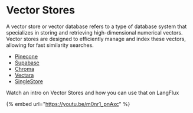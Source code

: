 # Vector Stores

A vector store or vector database refers to a type of database system that specializes in storing and retrieving high-dimensional numerical vectors. Vector stores are designed to efficiently manage and index these vectors, allowing for fast similarity searches.

* [Pinecone](pinecone.md)
* [Supabase](supabase.md)
* [Chroma](chroma.md)
* [Vectara](vectara.md)
* [SingleStore](singlestore.md)

Watch an intro on Vector Stores and how you can use that on LangFlux

{% embed url="https://youtu.be/m0nr1_pnAxc" %}

